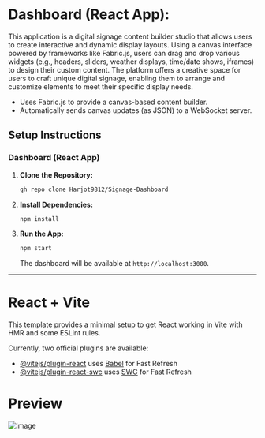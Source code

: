 # **Dashboard (React App):**
This application is a digital signage content builder studio that allows users to create interactive and dynamic display layouts. Using a canvas interface powered by frameworks like Fabric.js, users can drag and drop various widgets (e.g., headers, sliders, weather displays, time/date shows, iframes) to design their custom content. The platform offers a creative space for users to craft unique digital signage, enabling them to arrange and customize elements to meet their specific display needs.
  - Uses Fabric.js to provide a canvas-based content builder.
  - Automatically sends canvas updates (as JSON) to a WebSocket server.

## Setup Instructions

### Dashboard (React App)

1. **Clone the Repository:**
   ```bash
   gh repo clone Harjot9812/Signage-Dashboard
   ```

2. **Install Dependencies:**
   ```bash
   npm install
   ```

3. **Run the App:**
   ```bash
   npm start
   ```
   The dashboard will be available at `http://localhost:3000`.

---

# React + Vite

This template provides a minimal setup to get React working in Vite with HMR and some ESLint rules.

Currently, two official plugins are available:

- [@vitejs/plugin-react](https://github.com/vitejs/vite-plugin-react/blob/main/packages/plugin-react/README.md) uses [Babel](https://babeljs.io/) for Fast Refresh
- [@vitejs/plugin-react-swc](https://github.com/vitejs/vite-plugin-react-swc) uses [SWC](https://swc.rs/) for Fast Refresh

# Preview

![image](https://github.com/user-attachments/assets/ce2d8b80-07f1-40ac-a4e0-eee7927d482d)
